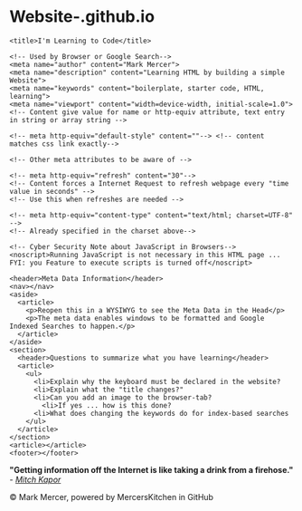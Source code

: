 # Website-.github.io
<!DOCTYPE html>

<html lang="en" dir="ltr">

  <head>
    <!-- Used by keyboard -->
    <meta charset="utf-8">

    <title>I'm Learning to Code</title>

    <!-- Used by Browser or Google Search-->
    <meta name="author" content="Mark Mercer">
    <meta name="description" content="Learning HTML by building a simple Website">
    <meta name="keywords" content="boilerplate, starter code, HTML, learning">
    <meta name="viewport" content="width=device-width, initial-scale=1.0">
    <!-- Content give value for name or http-equiv attribute, text entry in string or array string -->

    <!-- meta http-equiv="default-style" content=""--> <!-- content matches css link exactly-->

    <!-- Other meta attributes to be aware of -->

    <!-- meta http-equiv="refresh" content="30"-->
    <!-- Content forces a Internet Request to refresh webpage every "time value in seconds" -->
    <!-- Use this when refreshes are needed -->

    <!-- meta http-equiv="content-type" content="text/html; charset=UTF-8" -->
    <!-- Already specified in the charset above-->

    <!-- Cyber Security Note about JavaScript in Browsers-->
    <noscript>Running JavaScript is not necessary in this HTML page ... FYI: you Feature to execute scripts is turned off</noscript>
    

  </head>

  <body>

    <header>Meta Data Information</header>
    <nav></nav>
    <aside>
      <article>
        <p>Reopen this in a WYSIWYG to see the Meta Data in the Head</p>
        <p>The meta data enables windows to be formatted and Google Indexed Searches to happen.</p>
      </article>
    </aside>
    <section>
      <header>Questions to summarize what you have learning</header>
      <article>
        <ul>
          <li>Explain why the keyboard must be declared in the website?
          <li>Explain what the "title changes?"
          <li>Can you add an image to the browser-tab?
            <li>If yes ... how is this done?
          <li>What does changing the keywords do for index-based searches
        </ul>
      </article>
    </section>
    <article></article>
    <footer></footer>

  </body>

  <footer>
    <blockquote cite="https://www.brainyquote.com/quotes/mitch_kapor_163583">
      <!-- Date Accessed 20220919 -->
    </blockquote>
    <p>
      <strong>
        "Getting information off the Internet is like taking a drink from a firehose."
      </strong>
      <em>- <a href="https://www.brainyquote.com/quotes/mitch_kapor_163583" target="_blank">
        Mitch Kapor</a>
      </em>
    </p>
    <p>&copy Mark Mercer, powered by MercersKitchen in GitHub</p>
</footer>

</html>